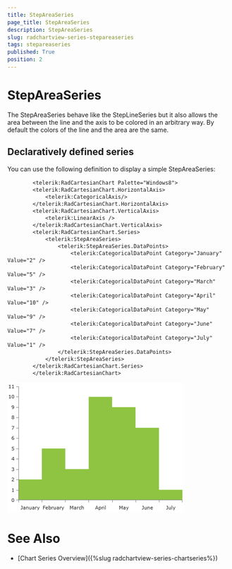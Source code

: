 ```yaml
---
title: StepAreaSeries
page_title: StepAreaSeries
description: StepAreaSeries
slug: radchartview-series-stepareaseries
tags: stepareaseries
published: True
position: 2
---
```


# StepAreaSeries



The StepAreaSeries behave like the StepLineSeries but it also allows the area between the line and the axis to be colored in an arbitrary way. By default the colors of the line and the area are the same.

## Declaratively defined series

You can use the following definition to display a simple StepAreaSeries:

	
            <telerik:RadCartesianChart Palette="Windows8">
            <telerik:RadCartesianChart.HorizontalAxis>
                <telerik:CategoricalAxis/>
            </telerik:RadCartesianChart.HorizontalAxis>
            <telerik:RadCartesianChart.VerticalAxis>
                <telerik:LinearAxis />
            </telerik:RadCartesianChart.VerticalAxis>
            <telerik:RadCartesianChart.Series>
                <telerik:StepAreaSeries>
                    <telerik:StepAreaSeries.DataPoints>
                        <telerik:CategoricalDataPoint Category="January" Value="2" />
                        <telerik:CategoricalDataPoint Category="February" Value="5" />
                        <telerik:CategoricalDataPoint Category="March" Value="3" />
                        <telerik:CategoricalDataPoint Category="April" Value="10" />
                        <telerik:CategoricalDataPoint Category="May" Value="9" />
                        <telerik:CategoricalDataPoint Category="June" Value="7" />
                        <telerik:CategoricalDataPoint Category="July" Value="1" />
                    </telerik:StepAreaSeries.DataPoints>
                </telerik:StepAreaSeries>
            </telerik:RadCartesianChart.Series>
            </telerik:RadCartesianChart>

![radchartview-series-steplineareaseries](images/radchartview-series-steplineareaseries.png)

# See Also

 * [Chart Series Overview]({%slug radchartview-series-chartseries%})
